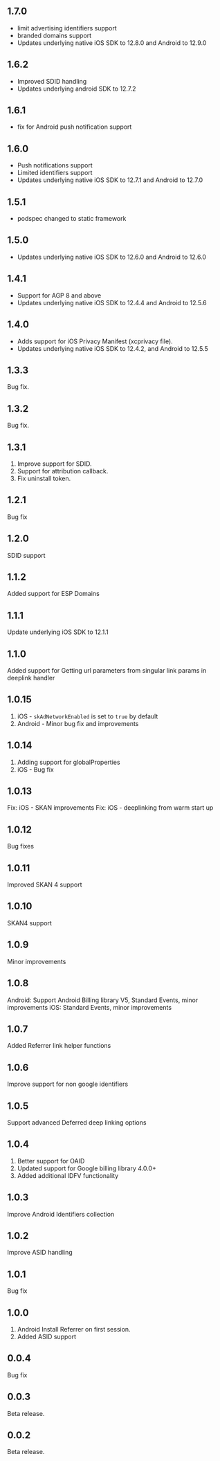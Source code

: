 ## 1.7.0
- limit advertising identifiers support
- branded domains support
- Updates underlying native iOS SDK to 12.8.0 and Android to 12.9.0

## 1.6.2
- Improved SDID handling
- Updates underlying android SDK to 12.7.2

## 1.6.1
- fix for Android push notification support

## 1.6.0
- Push notifications support
- Limited identifiers support
- Updates underlying native iOS SDK to 12.7.1 and Android to 12.7.0

## 1.5.1
- podspec changed to static framework

## 1.5.0
- Updates underlying native iOS SDK to 12.6.0 and Android to 12.6.0

## 1.4.1
- Support for AGP 8 and above 
- Updates underlying native iOS SDK to 12.4.4 and Android to 12.5.6

## 1.4.0
- Adds support for iOS Privacy Manifest (xcprivacy file).
- Updates underlying native iOS SDK to 12.4.2, and Android to 12.5.5

## 1.3.3
Bug fix.

## 1.3.2
Bug fix.

## 1.3.1
1. Improve support for SDID.
2. Support for attribution callback.
3. Fix uninstall token.

## 1.2.1
Bug fix

## 1.2.0
SDID support

## 1.1.2
Added support for ESP Domains

## 1.1.1
Update underlying iOS SDK to 12.1.1

## 1.1.0
Added support for Getting url parameters from singular link params in deeplink handler

## 1.0.15
1. iOS - `skAdNetworkEnabled` is set to `true` by default
2. Android - Minor bug fix and improvements

## 1.0.14
1. Adding support for globalProperties
2. iOS - Bug fix

## 1.0.13
Fix: iOS - SKAN improvements
Fix: iOS - deeplinking from warm start up

## 1.0.12
Bug fixes

## 1.0.11
Improved SKAN 4 support

## 1.0.10
SKAN4 support

## 1.0.9

Minor improvements

## 1.0.8

Android: Support Android Billing library V5, Standard Events, minor improvements
iOS: Standard Events, minor improvements

## 1.0.7

Added Referrer link helper functions

## 1.0.6

Improve support for non google identifiers

## 1.0.5

Support advanced Deferred deep linking options

## 1.0.4

1. Better support for OAID
2. Updated support for Google billing library 4.0.0+
3. Added additional IDFV functionality

## 1.0.3

Improve Android Identifiers collection


## 1.0.2

Improve ASID handling

## 1.0.1

Bug fix

## 1.0.0

1. Android Install Referrer on first session.
2. Added ASID support

## 0.0.4

Bug fix

## 0.0.3

Beta release.

## 0.0.2

Beta release.
